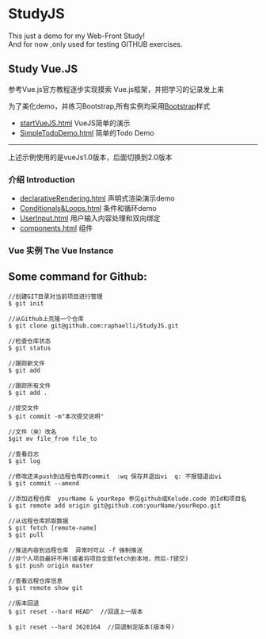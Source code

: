 # StudyJS
This just a demo for my Web-Front Study!  
And for now ,only used for testing GITHUB exercises.

## Study Vue.JS
参考Vue.js官方教程逐步实现摸索 Vue.js框架，并把学习的记录发上来  

为了美化demo，并练习Bootstrap,所有实例均采用[Bootstrap](https://github.com/twbs/bootstrap)样式

- [startVueJS.html](VueJS/Introduction/startVueJS.html)  VueJS简单的演示  
- [SimpleTodoDemo.html](VueJS/Introduction/SimpleTodoDemo.html)    简单的Todo Demo

---
上述示例使用的是vueJs1.0版本，后面切换到2.0版本    
### 介绍 Introduction
- [declarativeRendering.html](VueJS/Introduction/declarativeRendering.html) 声明式渲染演示demo  
- [Conditionals&Loops.html](VueJS/Introduction/conditionals&Loops.html) 条件和循环demo  
- [UserInput.html](VueJS/Introduction/UserInput.html) 用户输入内容处理和双向绑定  
- [components.html](VueJS/Introduction/components.html) 组件

### Vue 实例 The Vue Instance  

## Some command for Github:
```
//创建GIT目录对当前项目进行管理
$ git init      

//从Github上克隆一个仓库
$ git clone git@github.com:raphaelli/StudyJS.git

//检查仓库状态
$ git status

//跟踪新文件
$ git add   

//跟踪所有文件
$ git add .

//提交文件
$ git commit -m"本次提交说明"

//文件（夹）改名
$git mv file_from file_to

//查看日志
$ git log

//修改还未push到远程仓库的commit  :wq 保存并退出vi  q: 不报错退出vi
$ git commit --amend

//添加远程仓库  yourName & yourRepo 参见github或Kelude.code 的Id和项目名
$ git remote add origin git@github.com:yourName/yourRepo.git

//从远程仓库抓取数据
$ git fetch [remote-name]
$ git pull

//推送内容到远程仓库  异常时可以 -f 强制推送
//非个人项目最好不用(或者将项目全部fetch到本地，然后-f提交)
$ git push origin master

//查看远程仓库信息
$ git remote show git

//版本回退
$ git reset --hard HEAD^  //回退上一版本

$ git reset --hard 3628164  //回退制定版本(版本号)


```
